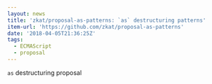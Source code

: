 ```yaml
---
layout: news
title: 'zkat/proposal-as-patterns: `as` destructuring patterns'
item-url: 'https://github.com/zkat/proposal-as-patterns'
date: '2018-04-05T21:36:25Z'
tags:
  - ECMAScript
  - proposal
---
```

`as` destructuring proposal
